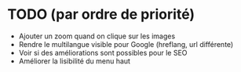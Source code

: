 # TODO (par ordre de priorité)

* Ajouter un zoom quand on clique sur les images
* Rendre le multilangue visible pour Google (hreflang, url différente)
* Voir si des améliorations sont possibles pour le SEO
* Améliorer la lisibilité du menu haut